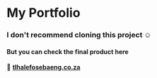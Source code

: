 # My Portfolio

### I don't recommend cloning this project ☺️

#### But you can check the final product here

🔗 [**tlhalefosebaeng.co.za**](https://tlhalefosebaeng.co.za)
